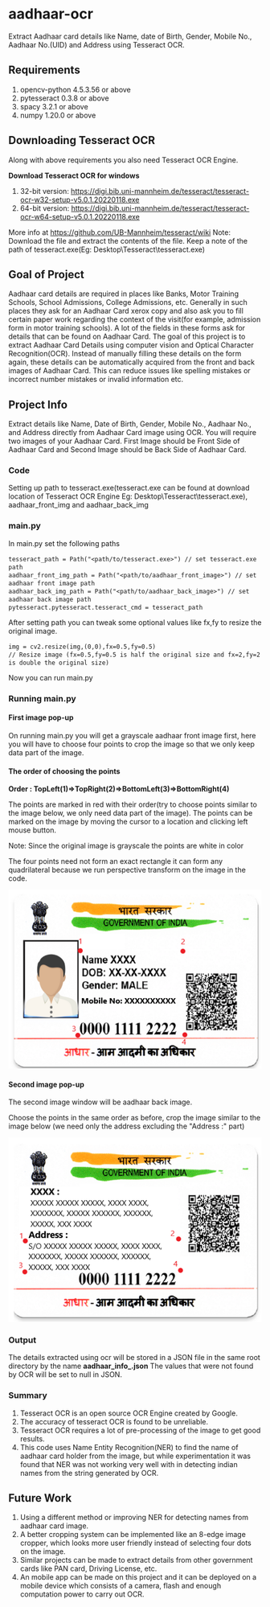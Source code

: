 # **aadhaar-ocr**
Extract Aadhaar card details like Name, date of Birth, Gender, Mobile No., Aadhaar No.(UID) and Address using Tesseract OCR.

## Requirements
1) opencv-python 4.5.3.56 or above
2) pytesseract 0.3.8 or above
3) spacy 3.2.1 or above
4) numpy 1.20.0 or above

## **Downloading Tesseract OCR**
Along with above requirements you also need Tesseract OCR Engine.

**Download Tesseract OCR for windows**
1) 32-bit version:
   https://digi.bib.uni-mannheim.de/tesseract/tesseract-ocr-w32-setup-v5.0.1.20220118.exe
2) 64-bit version:
   https://digi.bib.uni-mannheim.de/tesseract/tesseract-ocr-w64-setup-v5.0.1.20220118.exe

More info at https://github.com/UB-Mannheim/tesseract/wiki
Note: Download the file and extract the contents of the file. Keep a note of the path of tesseract.exe(Eg: Desktop\Tesseract\tesseract.exe)

## **Goal of Project**
Aadhaar card details are required in places like Banks, Motor Training Schools, School Admissions, College Admissions, etc. Generally in such places they ask for an Aadhaar Card xerox copy and also ask you to fill certain paper work regarding the context of the visit(for example, admission form in motor training schools). A lot of the fields in these forms ask for details that can be found on Aadhaar Card. The goal of this project is to extract Aadhaar Card Details using computer vision and Optical Character Recognition(OCR). Instead of manually filling these details on the form again, these details can be automatically acquired from the front and back images of Aadhaar Card. This can reduce issues like spelling mistakes or incorrect number mistakes or invalid information etc. 

## **Project Info**

Extract details like Name, Date of Birth, Gender, Mobile No., Aadhaar No., and Address directly from Aadhaar Card image using OCR. You will require two images of your Aadhaar Card. First Image should be Front Side of Aadhaar Card and Second Image should be Back Side of Aadhaar Card.

### **Code**

Setting up path to tesseract.exe(tesseract.exe can be found at download location of Tesseract OCR Engine Eg: Desktop\Tesseract\tesseract.exe),
aadhaar_front_img and aadhaar_back_img

### **main.py**
In main.py set the following paths
```
tesseract_path = Path("<path/to/tesseract.exe>") // set tesseract.exe path
aadhaar_front_img_path = Path("<path/to/aadhaar_front_image>") // set aadhaar front image path
aadhaar_back_img_path = Path("<path/to/aadhaar_back_image>") // set aadhaar back image path
pytesseract.pytesseract.tesseract_cmd = tesseract_path
```
After setting path you can tweak some optional values like fx,fy to resize the original image.
```
img = cv2.resize(img,(0,0),fx=0.5,fy=0.5)
// Resize image (fx=0.5,fy=0.5 is half the original size and fx=2,fy=2 is double the original size)
```
Now you can run main.py

### **Running main.py**
 
#### **First image pop-up**

On running main.py you will get a grayscale aadhaar front image first, here you will have to choose four points to crop the image so 
that we only keep data part of the image.

#### **The order of choosing the points**

**Order : TopLeft(1)=>TopRight(2)=>BottomLeft(3)=>BottomRight(4)**

The points are marked in red with their order(try to choose points similar to the image below, we only need data part of the image).
The points can be marked on the image by moving the cursor to a location and clicking left mouse button.

Note: Since the original image is grayscale the points are white in color

The four points need not form an exact rectangle it can form any quadrilateral because we run perspective transform on the image in the code.

![alt text](https://github.com/wasdac9/aadhaar-ocr/blob/main/aadhaar_front_example.png)

#### **Second image pop-up**

The second image window will be aadhaar back image.

Choose the points in the same order as before, crop the image similar to the image below (we need only the address excluding the "Address :" part)

![alt text](https://github.com/wasdac9/aadhaar-ocr/blob/main/aadhaar_back_example.png)

### **Output**
The details extracted using ocr will be stored in a JSON file in the same root directory by the name **aadhaar_info_<time>.json**
The values that were not found by OCR  will be set to null in JSON.

   
### **Summary**
1) Tesseract OCR is an open source OCR Engine created by Google.
2) The accuracy of tesseract OCR is found to be unreliable.
3) Tesseract OCR requires a lot of pre-processing of the image to get good results.
4) This code uses Name Entity Recognition(NER) to find the name of aadhaar card holder from the image, but while experimentation it was found that NER was not working very well with in detecting indian names from the string generated by OCR.

## **Future Work**
1) Using a different method or improving NER for detecting names from aadhaar card image.
2) A better cropping system can be implemented like an 8-edge image cropper, which looks more user friendly instead of selecting four dots on the image.
3) Similar projects can be made to extract details from other government cards like PAN card, Driving License, etc.
4) An mobile app can be made on this project and it can be deployed on a mobile device which consists of a camera, flash and enough computation power to carry out OCR. 
   
   
   
